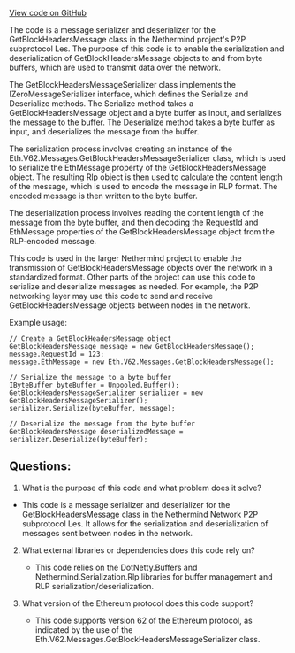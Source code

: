 [View code on GitHub](https://github.com/nethermindeth/nethermind/Nethermind.Network/P2P/Subprotocols/Les/Messages/GetBlockHeadersMessageSerializer.cs)

The code is a message serializer and deserializer for the GetBlockHeadersMessage class in the Nethermind project's P2P subprotocol Les. The purpose of this code is to enable the serialization and deserialization of GetBlockHeadersMessage objects to and from byte buffers, which are used to transmit data over the network.

The GetBlockHeadersMessageSerializer class implements the IZeroMessageSerializer interface, which defines the Serialize and Deserialize methods. The Serialize method takes a GetBlockHeadersMessage object and a byte buffer as input, and serializes the message to the buffer. The Deserialize method takes a byte buffer as input, and deserializes the message from the buffer.

The serialization process involves creating an instance of the Eth.V62.Messages.GetBlockHeadersMessageSerializer class, which is used to serialize the EthMessage property of the GetBlockHeadersMessage object. The resulting Rlp object is then used to calculate the content length of the message, which is used to encode the message in RLP format. The encoded message is then written to the byte buffer.

The deserialization process involves reading the content length of the message from the byte buffer, and then decoding the RequestId and EthMessage properties of the GetBlockHeadersMessage object from the RLP-encoded message.

This code is used in the larger Nethermind project to enable the transmission of GetBlockHeadersMessage objects over the network in a standardized format. Other parts of the project can use this code to serialize and deserialize messages as needed. For example, the P2P networking layer may use this code to send and receive GetBlockHeadersMessage objects between nodes in the network.

Example usage:

```
// Create a GetBlockHeadersMessage object
GetBlockHeadersMessage message = new GetBlockHeadersMessage();
message.RequestId = 123;
message.EthMessage = new Eth.V62.Messages.GetBlockHeadersMessage();

// Serialize the message to a byte buffer
IByteBuffer byteBuffer = Unpooled.Buffer();
GetBlockHeadersMessageSerializer serializer = new GetBlockHeadersMessageSerializer();
serializer.Serialize(byteBuffer, message);

// Deserialize the message from the byte buffer
GetBlockHeadersMessage deserializedMessage = serializer.Deserialize(byteBuffer);
```
## Questions: 
 1. What is the purpose of this code and what problem does it solve?
   - This code is a message serializer and deserializer for the GetBlockHeadersMessage class in the Nethermind Network P2P subprotocol Les. It allows for the serialization and deserialization of messages sent between nodes in the network.

2. What external libraries or dependencies does this code rely on?
   - This code relies on the DotNetty.Buffers and Nethermind.Serialization.Rlp libraries for buffer management and RLP serialization/deserialization.

3. What version of the Ethereum protocol does this code support?
   - This code supports version 62 of the Ethereum protocol, as indicated by the use of the Eth.V62.Messages.GetBlockHeadersMessageSerializer class.